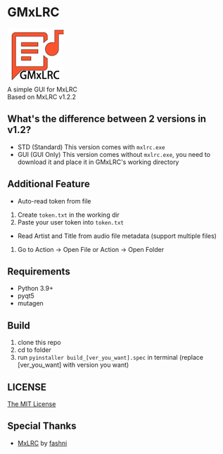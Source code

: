 # GMxLRC
<img src="icon.png" height="128"><br>
A simple GUI for MxLRC<br>
Based on MxLRC v1.2.2

## What's the difference between 2 versions in v1.2?
-  STD (Standard)
This version comes with `mxlrc.exe`
- GUI (GUI Only)
This version comes without `mxlrc.exe`, you need to download it and place it in GMxLRC's working directory

## Additional Feature
- Auto-read token from file
1. Create `token.txt` in the working dir
2. Paste your user token into `token.txt`

- Read Artist and Title from audio file metadata (support multiple files)
1. Go to Action -> Open File or Action -> Open Folder

## Requirements
- Python 3.9+
- pyqt5
- mutagen

## Build
1. clone this repo
2. cd to folder
3. run `pyinstaller build_[ver_you_want].spec` in terminal (replace \[ver_you_want] with version you want)

## LICENSE
[The MIT License](LICENSE)

## Special Thanks
- [MxLRC](https://github.com/fashni/MxLRC) by [fashni](https://github.com/fashni)